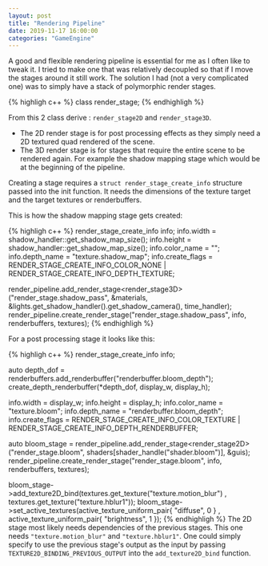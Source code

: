 ```yaml
---
layout: post
title: "Rendering Pipeline"
date: 2019-11-17 16:00:00
categories: "GameEngine"
---
```


A good and flexible rendering pipeline is essential for me as I often like to tweak it. I tried to make one that was relatively decoupled so that if I move the stages around it still work. The solution I had (not a very complicated one) was to simply have a stack of polymorphic render stages.

{% highligh c++ %}
class render_stage;
{% endhighligh %}

From this 2 class derive : `render_stage2D` and `render_stage3D`.
- The 2D render stage is for post processing effects as they simply need a 2D textured quad rendered of the scene.
- The 3D render stage is for stages that require the entire scene to be rendered again. For example the shadow mapping stage which would be at the beginning of the pipeline.

Creating a stage requires a `struct render_stage_create_info` structure passed into the init function.
It needs the dimensions of the texture target and the target textures or renderbuffers.

This is how the shadow mapping stage gets created:

{% highligh c++ %}
render_stage_create_info info;
info.width = shadow_handler::get_shadow_map_size();
info.height = shadow_handler::get_shadow_map_size();
info.color_name = "";
info.depth_name = "texture.shadow_map";
info.create_flags = RENDER_STAGE_CREATE_INFO_COLOR_NONE
	| RENDER_STAGE_CREATE_INFO_DEPTH_TEXTURE;

render_pipeline.add_render_stage<render_stage3D>("render_stage.shadow_pass", &materials, &lights.get_shadow_handler().get_shadow_camera(), time_handler);
render_pipeline.create_render_stage("render_stage.shadow_pass", info, renderbuffers, textures);
{% endhighligh %}

For a post processing stage it looks like this:

{% highligh c++ %}
render_stage_create_info info;

auto depth_dof = renderbuffers.add_renderbuffer("renderbuffer.bloom_depth");
create_depth_renderbuffer(*depth_dof, display_w, display_h);

info.width = display_w;
info.height = display_h;
info.color_name = "texture.bloom";
info.depth_name = "renderbuffer.bloom_depth";
info.create_flags = RENDER_STAGE_CREATE_INFO_COLOR_TEXTURE
	| RENDER_STAGE_CREATE_INFO_DEPTH_RENDERBUFFER;

auto bloom_stage = render_pipeline.add_render_stage<render_stage2D>("render_stage.bloom", shaders[shader_handle("shader.bloom")], &guis);
render_pipeline.create_render_stage("render_stage.bloom", info, renderbuffers, textures);

bloom_stage->add_texture2D_bind(textures.get_texture("texture.motion_blur")
	, textures.get_texture("texture.hblur1"));
bloom_stage->set_active_textures(active_texture_uniform_pair{ "diffuse", 0 }
	, active_texture_uniform_pair{ "brightness", 1 });
{% endhighligh %}
The 2D stage most likely needs dependencies of the previous stages.
This one needs `"texture.motion_blur"` and `"texture.hblur1"`. One could simply specify to use the previous stage's output as the input by passing `TEXTURE2D_BINDING_PREVIOUS_OUTPUT` into the `add_texture2D_bind` function.